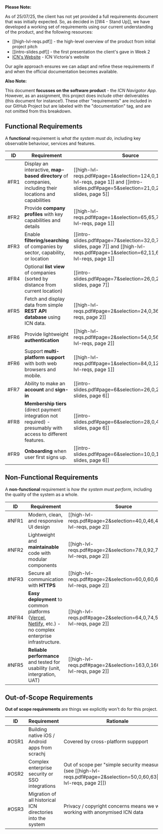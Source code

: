 
**Please Note:**

As of 25/07/25, the client has not yet provided a full requirements document that was initially expected. So, as decided in [[W4 - Stand Up]], we have developed a working set of requirements using our current understanding of the product, and the following resources:

* [[high-lvl-reqs.pdf]] - the high-level overview of the product from initial project pitch
* [[intro-slides.pdf]] - the first presentation the client's gave in Week 2
* [ICN's Website](https://icn.org.au/icn_vic) - ICN Victoria's website

Our agile approach ensures we can adapt and refine these requirements if and when the official documentation becomes available. 

**Also Note:**

This document **focusses on the software product** - the *ICN Navigator App*. However, as an assignment, this project does include other deliverables (this document for instance!). These other "requirements" are included in our GitHub Project but are labeled with the "documentation" tag, and are not omitted from this breakdown.

## Functional Requirements

A **functional** requirement is *what the system must do*, including key observable behaviour, services and features.

| ID   | Requirement                                                                                                    | Source                                                                                                                                                |
| ---- | -------------------------------------------------------------------------------------------------------------- | ----------------------------------------------------------------------------------------------------------------------------------------------------- |
| #FR1 | Display an interactive, **map-based directory** of companies, including their locations and capabilities<br>   | [[high-lvl-reqs.pdf#page=1&selection=124,0,124,27\|high-lvl-reqs, page 1]] and [[intro-slides.pdf#page=5&selection=21,0,28,35\|intro-slides, page 5]] |
| #FR2 | Provide **company profiles** with key capabilities and details                                                 | [[high-lvl-reqs.pdf#page=1&selection=65,65,70,17\|high-lvl-reqs, page 1]]                                                                             |
| #FR3 | Enable **filtering/searching** of companies by sector, capability, or location                                 | [[intro-slides.pdf#page=7&selection=32,0,72,4\|intro-slides, page 7]] and [[high-lvl-reqs.pdf#page=1&selection=62,11,67,38\|high-lvl-reqs, page 1]]   |
| #FR4 | Optional **list view** of companies (sorted by distance from current location)                                 | [[intro-slides.pdf#page=7&selection=26,0,28,17\|intro-slides, page 7]]                                                                                |
| #FR5 | Fetch and display data from simple **REST API database** using ICN data.                                       | [[high-lvl-reqs.pdf#page=2&selection=24,0,36,5\|high-lvl-reqs, page 2]]                                                                               |
| #FR6 | Provide lightweight **authentication**                                                                         | [[high-lvl-reqs.pdf#page=2&selection=54,0,56,29\|high-lvl-reqs, page 2]]                                                                              |
| #FR6 | Support **multi-platform support** with both web browsers and mobile.                                          | [[high-lvl-reqs.pdf#page=1&selection=84,0,120,22\|high-lvl-reqs, page 1]]                                                                             |
| #FR7 | Ability to make an **account** and **sign-in**                                                                 | [[intro-slides.pdf#page=6&selection=26,0,26,28\|intro-slides, page 6]]                                                                                |
| #FR8 | **Membership tiers** (direct payment integration not required) - presumably with access to different features. | [[intro-slides.pdf#page=6&selection=28,0,46,16\|intro-slides, page 6]]                                                                                |
| #FR9 | **Onboarding** when user first signs up.                                                                       | [[intro-slides.pdf#page=6&selection=10,0,12,24\|intro-slides, page 6]]                                                                                |

## Non-Functional Requirements

A **non-functional** requirement is *how the system must perform*, including the quality of the system as a whole.

| ID    | Requirement                                                                                                                                                | Source                                                                    |
| ----- | ---------------------------------------------------------------------------------------------------------------------------------------------------------- | ------------------------------------------------------------------------- |
| #NFR1 | Modern, clean, and responsive UI design                                                                                                                    | [[high-lvl-reqs.pdf#page=2&selection=40,0,46,48\|high-lvl-reqs, page 2]]  |
| #NFR2 | Lightweight and **maintainable** code with modular components                                                                                              | [[high-lvl-reqs.pdf#page=2&selection=78,0,92,70\|high-lvl-reqs, page 2]]  |
| #NFR3 | Secure all communication with **HTTPS**                                                                                                                    | [[high-lvl-reqs.pdf#page=2&selection=60,0,60,64\|high-lvl-reqs, page 2]]  |
| #NFR4 | **Easy deployment** to common platforms ([Vercel](https://vercel.com/), [Netlify](https://www.netlify.com/), etc.) - no complex enterprise infrastructure. | [[high-lvl-reqs.pdf#page=2&selection=64,0,74,55\|high-lvl-reqs, page 2]]  |
| #NFR5 | **Reliable performance** and tested for usability (unit, intergration, UAT)                                                                                | [[high-lvl-reqs.pdf#page=2&selection=163,0,166,1\|high-lvl-reqs, page 2]] |

## Out-of-Scope Requirements

**Out of scope requirements** are things we explicitly won't do for this project.

| ID    | Requirement                                                 | Rationale                                                                                                                  |
| ----- | ----------------------------------------------------------- | -------------------------------------------------------------------------------------------------------------------------- |
| #OSR1 | Building native iOS / Android apps from scrachj             | Covered by cross-platform suppport                                                                                         |
| #OSR2 | Complex enterprise security or SSO integrations             | Out of scope per "simple security measures" (see [[high-lvl-reqs.pdf#page=2&selection=50,0,60,63\|high-lvl-reqs, page 2]]) |
| #OSR3 | Migration of all historical ICN directories into the system | Privacy / copyright concerns means we will be working with anonymised ICN data                                             |

